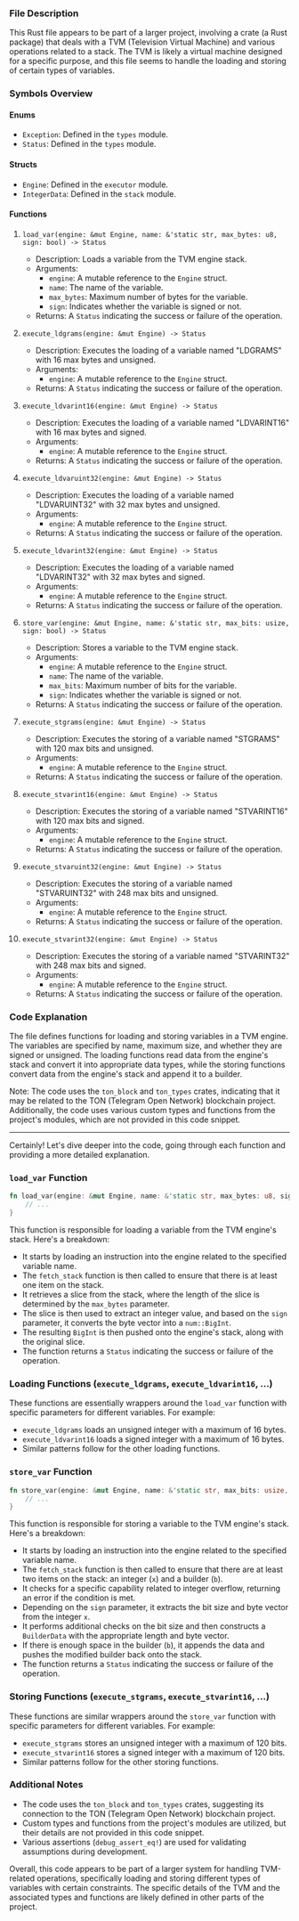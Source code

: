 ### File Description
This Rust file appears to be part of a larger project, involving a crate (a Rust package) that deals with a TVM (Television Virtual Machine) and various operations related to a stack. The TVM is likely a virtual machine designed for a specific purpose, and this file seems to handle the loading and storing of certain types of variables.

### Symbols Overview
#### Enums
- `Exception`: Defined in the `types` module.
- `Status`: Defined in the `types` module.

#### Structs
- `Engine`: Defined in the `executor` module.
- `IntegerData`: Defined in the `stack` module.

#### Functions
1. `load_var(engine: &mut Engine, name: &'static str, max_bytes: u8, sign: bool) -> Status`
   - Description: Loads a variable from the TVM engine stack.
   - Arguments:
     - `engine`: A mutable reference to the `Engine` struct.
     - `name`: The name of the variable.
     - `max_bytes`: Maximum number of bytes for the variable.
     - `sign`: Indicates whether the variable is signed or not.
   - Returns: A `Status` indicating the success or failure of the operation.

2. `execute_ldgrams(engine: &mut Engine) -> Status`
   - Description: Executes the loading of a variable named "LDGRAMS" with 16 max bytes and unsigned.
   - Arguments:
     - `engine`: A mutable reference to the `Engine` struct.
   - Returns: A `Status` indicating the success or failure of the operation.

3. `execute_ldvarint16(engine: &mut Engine) -> Status`
   - Description: Executes the loading of a variable named "LDVARINT16" with 16 max bytes and signed.
   - Arguments:
     - `engine`: A mutable reference to the `Engine` struct.
   - Returns: A `Status` indicating the success or failure of the operation.

4. `execute_ldvaruint32(engine: &mut Engine) -> Status`
   - Description: Executes the loading of a variable named "LDVARUINT32" with 32 max bytes and unsigned.
   - Arguments:
     - `engine`: A mutable reference to the `Engine` struct.
   - Returns: A `Status` indicating the success or failure of the operation.

5. `execute_ldvarint32(engine: &mut Engine) -> Status`
   - Description: Executes the loading of a variable named "LDVARINT32" with 32 max bytes and signed.
   - Arguments:
     - `engine`: A mutable reference to the `Engine` struct.
   - Returns: A `Status` indicating the success or failure of the operation.

6. `store_var(engine: &mut Engine, name: &'static str, max_bits: usize, sign: bool) -> Status`
   - Description: Stores a variable to the TVM engine stack.
   - Arguments:
     - `engine`: A mutable reference to the `Engine` struct.
     - `name`: The name of the variable.
     - `max_bits`: Maximum number of bits for the variable.
     - `sign`: Indicates whether the variable is signed or not.
   - Returns: A `Status` indicating the success or failure of the operation.

7. `execute_stgrams(engine: &mut Engine) -> Status`
   - Description: Executes the storing of a variable named "STGRAMS" with 120 max bits and unsigned.
   - Arguments:
     - `engine`: A mutable reference to the `Engine` struct.
   - Returns: A `Status` indicating the success or failure of the operation.

8. `execute_stvarint16(engine: &mut Engine) -> Status`
   - Description: Executes the storing of a variable named "STVARINT16" with 120 max bits and signed.
   - Arguments:
     - `engine`: A mutable reference to the `Engine` struct.
   - Returns: A `Status` indicating the success or failure of the operation.

9. `execute_stvaruint32(engine: &mut Engine) -> Status`
   - Description: Executes the storing of a variable named "STVARUINT32" with 248 max bits and unsigned.
   - Arguments:
     - `engine`: A mutable reference to the `Engine` struct.
   - Returns: A `Status` indicating the success or failure of the operation.

10. `execute_stvarint32(engine: &mut Engine) -> Status`
    - Description: Executes the storing of a variable named "STVARINT32" with 248 max bits and signed.
    - Arguments:
      - `engine`: A mutable reference to the `Engine` struct.
    - Returns: A `Status` indicating the success or failure of the operation.

### Code Explanation
The file defines functions for loading and storing variables in a TVM engine. The variables are specified by name, maximum size, and whether they are signed or unsigned. The loading functions read data from the engine's stack and convert it into appropriate data types, while the storing functions convert data from the engine's stack and append it to a builder.

Note: The code uses the `ton_block` and `ton_types` crates, indicating that it may be related to the TON (Telegram Open Network) blockchain project. Additionally, the code uses various custom types and functions from the project's modules, which are not provided in this code snippet.

***


Certainly! Let's dive deeper into the code, going through each function and providing a more detailed explanation.

### `load_var` Function
```rust
fn load_var(engine: &mut Engine, name: &'static str, max_bytes: u8, sign: bool) -> Status {
    // ...
}
```

This function is responsible for loading a variable from the TVM engine's stack. Here's a breakdown:

- It starts by loading an instruction into the engine related to the specified variable name.
- The `fetch_stack` function is then called to ensure that there is at least one item on the stack.
- It retrieves a slice from the stack, where the length of the slice is determined by the `max_bytes` parameter.
- The slice is then used to extract an integer value, and based on the `sign` parameter, it converts the byte vector into a `num::BigInt`.
- The resulting `BigInt` is then pushed onto the engine's stack, along with the original slice.
- The function returns a `Status` indicating the success or failure of the operation.

### Loading Functions (`execute_ldgrams`, `execute_ldvarint16`, ...)
These functions are essentially wrappers around the `load_var` function with specific parameters for different variables. For example:
- `execute_ldgrams` loads an unsigned integer with a maximum of 16 bytes.
- `execute_ldvarint16` loads a signed integer with a maximum of 16 bytes.
- Similar patterns follow for the other loading functions.

### `store_var` Function
```rust
fn store_var(engine: &mut Engine, name: &'static str, max_bits: usize, sign: bool) -> Status {
    // ...
}
```

This function is responsible for storing a variable to the TVM engine's stack. Here's a breakdown:

- It starts by loading an instruction into the engine related to the specified variable name.
- The `fetch_stack` function is then called to ensure that there are at least two items on the stack: an integer (`x`) and a builder (`b`).
- It checks for a specific capability related to integer overflow, returning an error if the condition is met.
- Depending on the `sign` parameter, it extracts the bit size and byte vector from the integer `x`.
- It performs additional checks on the bit size and then constructs a `BuilderData` with the appropriate length and byte vector.
- If there is enough space in the builder (`b`), it appends the data and pushes the modified builder back onto the stack.
- The function returns a `Status` indicating the success or failure of the operation.

### Storing Functions (`execute_stgrams`, `execute_stvarint16`, ...)
These functions are similar wrappers around the `store_var` function with specific parameters for different variables. For example:
- `execute_stgrams` stores an unsigned integer with a maximum of 120 bits.
- `execute_stvarint16` stores a signed integer with a maximum of 120 bits.
- Similar patterns follow for the other storing functions.

### Additional Notes
- The code uses the `ton_block` and `ton_types` crates, suggesting its connection to the TON (Telegram Open Network) blockchain project.
- Custom types and functions from the project's modules are utilized, but their details are not provided in this code snippet.
- Various assertions (`debug_assert_eq!`) are used for validating assumptions during development.

Overall, this code appears to be part of a larger system for handling TVM-related operations, specifically loading and storing different types of variables with certain constraints. The specific details of the TVM and the associated types and functions are likely defined in other parts of the project.

